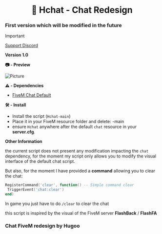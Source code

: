 <h1 align="center">🔖 Hchat - Chat Redesign</h1>

### First version which will be modified in the future

> [!IMPORTANT]
> [Support Discord](https://discord.gg/etVwYkwuNB)


**Version 1.0**

**📷 - Preview**

![Picture](https://github.com/Hugoo07/Hchat/assets/118628334/125b1c4d-755b-431f-8801-1e25d228807a)


**⚠️ - Dependencies**
- [FiveM Chat Default](https://github.com/citizenfx/cfx-server-data/tree/master/resources/%5Bgameplay%5D/chat)

**🛠 - Install**
- Install the script (``Hchat-main``)
- Place it in your FiveM resource folder and delete: -main
- ensure ``Hchat`` anywhere after the default ``chat`` resource in your **server.cfg**.

**Other Information**

the current script does not present any modification impacting the ``chat`` dependency, for the moment my script only allows you to modify the visual interface of the default chat script.

But also, for the moment I have provided a **command** allowing you to clear the chat:
```lua
RegisterCommand('clear', function() -- Simple command clear
 TriggerEvent('chat:clear')
end)
```
In game you just have to do ``/clear`` to clear the chat


this script is inspired by the visual of the FiveM server **FlashBack** / **FlashFA**

### Chat FiveM redesign by Hugoo
